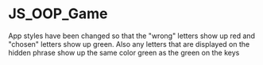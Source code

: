 # JS_OOP_Game
 
App styles have been changed so that the "wrong" letters show up red and "chosen" letters show up green. Also any letters that are displayed on the hidden phrase show up the same color green as the green on the keys